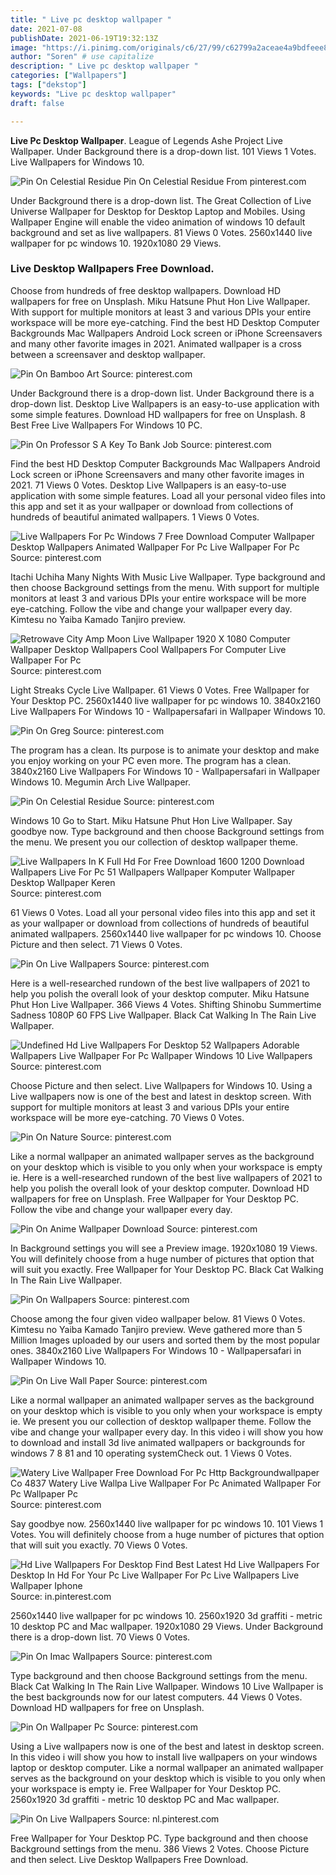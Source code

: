 ```yaml
---
title: " Live pc desktop wallpaper "
date: 2021-07-08
publishDate: 2021-06-19T19:32:13Z
image: "https://i.pinimg.com/originals/c6/27/99/c62799a2aceae4a9bdfeee8225ecb822.jpg"
author: "Soren" # use capitalize
description: " Live pc desktop wallpaper "
categories: ["Wallpapers"]
tags: ["dekstop"]
keywords: "Live pc desktop wallpaper"
draft: false

---
```



**Live Pc Desktop Wallpaper**. League of Legends Ashe Project Live Wallpaper. Under Background there is a drop-down list. 101 Views 1 Votes. Live Wallpapers for Windows 10.

![Pin On Celestial Residue](https://i.pinimg.com/originals/82/fc/9c/82fc9c756867a8f43fa419a803c2737f.jpg "Pin On Celestial Residue")
Pin On Celestial Residue From pinterest.com


Under Background there is a drop-down list. The Great Collection of Live Universe Wallpaper for Desktop for Desktop Laptop and Mobiles. Using Wallpaper Engine will enable the video animation of windows 10 default background and set as live wallpapers. 81 Views 0 Votes. 2560x1440 live wallpaper for pc windows 10. 1920x1080 29 Views.

### Live Desktop Wallpapers Free Download.

Choose from hundreds of free desktop wallpapers. Download HD wallpapers for free on Unsplash. Miku Hatsune Phut Hon Live Wallpaper. With support for multiple monitors at least 3 and various DPIs your entire workspace will be more eye-catching. Find the best HD Desktop Computer Backgrounds Mac Wallpapers Android Lock screen or iPhone Screensavers and many other favorite images in 2021. Animated wallpaper is a cross between a screensaver and desktop wallpaper.


![Pin On Bamboo Art](https://i.pinimg.com/originals/ff/84/25/ff84252e7bfe99cdf5afac8ee18aa3e7.jpg "Pin On Bamboo Art")
Source: pinterest.com

Under Background there is a drop-down list. Under Background there is a drop-down list. Desktop Live Wallpapers is an easy-to-use application with some simple features. Download HD wallpapers for free on Unsplash. 8 Best Free Live Wallpapers For Windows 10 PC.

![Pin On Professor S A Key To Bank Job](https://i.pinimg.com/originals/6b/9b/1d/6b9b1d8f09da94dec6bebc8aa2f06e67.jpg "Pin On Professor S A Key To Bank Job")
Source: pinterest.com

Find the best HD Desktop Computer Backgrounds Mac Wallpapers Android Lock screen or iPhone Screensavers and many other favorite images in 2021. 71 Views 0 Votes. Desktop Live Wallpapers is an easy-to-use application with some simple features. Load all your personal video files into this app and set it as your wallpaper or download from collections of hundreds of beautiful animated wallpapers. 1 Views 0 Votes.

![Live Wallpapers For Pc Windows 7 Free Download Computer Wallpaper Desktop Wallpapers Animated Wallpaper For Pc Live Wallpaper For Pc](https://i.pinimg.com/originals/73/81/2d/73812d9db372bf80be2567cc723a145f.jpg "Live Wallpapers For Pc Windows 7 Free Download Computer Wallpaper Desktop Wallpapers Animated Wallpaper For Pc Live Wallpaper For Pc")
Source: pinterest.com

Itachi Uchiha Many Nights With Music Live Wallpaper. Type background and then choose Background settings from the menu. With support for multiple monitors at least 3 and various DPIs your entire workspace will be more eye-catching. Follow the vibe and change your wallpaper every day. Kimtesu no Yaiba Kamado Tanjiro preview.

![Retrowave City Amp Moon Live Wallpaper 1920 X 1080 Computer Wallpaper Desktop Wallpapers Cool Wallpapers For Computer Live Wallpaper For Pc](https://i.pinimg.com/originals/15/2f/f7/152ff7421ec40af0caaa23036ae25737.jpg "Retrowave City Amp Moon Live Wallpaper 1920 X 1080 Computer Wallpaper Desktop Wallpapers Cool Wallpapers For Computer Live Wallpaper For Pc")
Source: pinterest.com

Light Streaks Cycle Live Wallpaper. 61 Views 0 Votes. Free Wallpaper for Your Desktop PC. 2560x1440 live wallpaper for pc windows 10. 3840x2160 Live Wallpapers For Windows 10 - Wallpapersafari in Wallpaper Windows 10.

![Pin On Greg](https://i.pinimg.com/originals/75/89/b5/7589b5902fd18d764a528666b1c6af44.jpg "Pin On Greg")
Source: pinterest.com

The program has a clean. Its purpose is to animate your desktop and make you enjoy working on your PC even more. The program has a clean. 3840x2160 Live Wallpapers For Windows 10 - Wallpapersafari in Wallpaper Windows 10. Megumin Arch Live Wallpaper.

![Pin On Celestial Residue](https://i.pinimg.com/originals/82/fc/9c/82fc9c756867a8f43fa419a803c2737f.jpg "Pin On Celestial Residue")
Source: pinterest.com

Windows 10 Go to Start. Miku Hatsune Phut Hon Live Wallpaper. Say goodbye now. Type background and then choose Background settings from the menu. We present you our collection of desktop wallpaper theme.

![Live Wallpapers In K Full Hd For Free Download 1600 1200 Download Wallpapers Live For Pc 51 Wallpapers Wallpaper Komputer Wallpaper Desktop Wallpaper Keren](https://i.pinimg.com/originals/81/68/4d/81684def1a0365b7ad14ea2b1d33f565.jpg "Live Wallpapers In K Full Hd For Free Download 1600 1200 Download Wallpapers Live For Pc 51 Wallpapers Wallpaper Komputer Wallpaper Desktop Wallpaper Keren")
Source: pinterest.com

61 Views 0 Votes. Load all your personal video files into this app and set it as your wallpaper or download from collections of hundreds of beautiful animated wallpapers. 2560x1440 live wallpaper for pc windows 10. Choose Picture and then select. 71 Views 0 Votes.

![Pin On Live Wallpapers](https://i.pinimg.com/originals/ae/ed/4b/aeed4bc002e9673707f128775583fbaa.jpg "Pin On Live Wallpapers")
Source: pinterest.com

Here is a well-researched rundown of the best live wallpapers of 2021 to help you polish the overall look of your desktop computer. Miku Hatsune Phut Hon Live Wallpaper. 366 Views 4 Votes. Shifting Shinobu Summertime Sadness 1080P 60 FPS Live Wallpaper. Black Cat Walking In The Rain Live Wallpaper.

![Undefined Hd Live Wallpapers For Desktop 52 Wallpapers Adorable Wallpapers Live Wallpaper For Pc Wallpaper Windows 10 Live Wallpapers](https://i.pinimg.com/originals/37/50/d9/3750d95703ee14721b0466859d9e6c3e.png "Undefined Hd Live Wallpapers For Desktop 52 Wallpapers Adorable Wallpapers Live Wallpaper For Pc Wallpaper Windows 10 Live Wallpapers")
Source: pinterest.com

Choose Picture and then select. Live Wallpapers for Windows 10. Using a Live wallpapers now is one of the best and latest in desktop screen. With support for multiple monitors at least 3 and various DPIs your entire workspace will be more eye-catching. 70 Views 0 Votes.

![Pin On Nature](https://i.pinimg.com/originals/2e/c0/68/2ec0682f0bb0a46a8877b1f7b3c1ce0c.jpg "Pin On Nature")
Source: pinterest.com

Like a normal wallpaper an animated wallpaper serves as the background on your desktop which is visible to you only when your workspace is empty ie. Here is a well-researched rundown of the best live wallpapers of 2021 to help you polish the overall look of your desktop computer. Download HD wallpapers for free on Unsplash. Free Wallpaper for Your Desktop PC. Follow the vibe and change your wallpaper every day.

![Pin On Anime Wallpaper Download](https://i.pinimg.com/originals/87/bb/c8/87bbc8a3e0d82e6d40a70348d9821301.jpg "Pin On Anime Wallpaper Download")
Source: pinterest.com

In Background settings you will see a Preview image. 1920x1080 19 Views. You will definitely choose from a huge number of pictures that option that will suit you exactly. Free Wallpaper for Your Desktop PC. Black Cat Walking In The Rain Live Wallpaper.

![Pin On Wallpapers](https://i.pinimg.com/originals/3b/18/15/3b1815bf9fa7efd509cf99c1bb98e36a.jpg "Pin On Wallpapers")
Source: pinterest.com

Choose among the four given video wallpaper below. 81 Views 0 Votes. Kimtesu no Yaiba Kamado Tanjiro preview. Weve gathered more than 5 Million Images uploaded by our users and sorted them by the most popular ones. 3840x2160 Live Wallpapers For Windows 10 - Wallpapersafari in Wallpaper Windows 10.

![Pin On Live Wall Paper](https://i.pinimg.com/originals/6f/1c/c0/6f1cc080a1689a8a18e8ac6f2174f3a3.jpg "Pin On Live Wall Paper")
Source: pinterest.com

Like a normal wallpaper an animated wallpaper serves as the background on your desktop which is visible to you only when your workspace is empty ie. We present you our collection of desktop wallpaper theme. Follow the vibe and change your wallpaper every day. In this video i will show you how to download and install 3d live animated wallpapers or backgrounds for windows 7 8 81 and 10 operating systemCheck out. 1 Views 0 Votes.

![Watery Live Wallpaper Free Download For Pc Http Backgroundwallpaper Co 4837 Watery Live Wallpa Live Wallpaper For Pc Animated Wallpaper For Pc Wallpaper Pc](https://i.pinimg.com/originals/61/08/6a/61086a19b02febcfcd6c43c724363540.jpg "Watery Live Wallpaper Free Download For Pc Http Backgroundwallpaper Co 4837 Watery Live Wallpa Live Wallpaper For Pc Animated Wallpaper For Pc Wallpaper Pc")
Source: pinterest.com

Say goodbye now. 2560x1440 live wallpaper for pc windows 10. 101 Views 1 Votes. You will definitely choose from a huge number of pictures that option that will suit you exactly. 70 Views 0 Votes.

![Hd Live Wallpapers For Desktop Find Best Latest Hd Live Wallpapers For Desktop In Hd For Your Pc Live Wallpaper For Pc Live Wallpapers Live Wallpaper Iphone](https://i.pinimg.com/originals/f2/30/d8/f230d89d2ab4043373ba32f916af339c.jpg "Hd Live Wallpapers For Desktop Find Best Latest Hd Live Wallpapers For Desktop In Hd For Your Pc Live Wallpaper For Pc Live Wallpapers Live Wallpaper Iphone")
Source: in.pinterest.com

2560x1440 live wallpaper for pc windows 10. 2560x1920 3d graffiti - metric 10 desktop PC and Mac wallpaper. 1920x1080 29 Views. Under Background there is a drop-down list. 70 Views 0 Votes.

![Pin On Imac Wallpapers](https://i.pinimg.com/originals/d6/0a/27/d60a27fd50242dfe5ede940866e82a67.jpg "Pin On Imac Wallpapers")
Source: pinterest.com

Type background and then choose Background settings from the menu. Black Cat Walking In The Rain Live Wallpaper. Windows 10 Live Wallpaper is the best backgrounds now for our latest computers. 44 Views 0 Votes. Download HD wallpapers for free on Unsplash.

![Pin On Wallpaper Pc](https://i.pinimg.com/originals/9b/58/2e/9b582ea571361e8a20fdc06d95cac842.jpg "Pin On Wallpaper Pc")
Source: pinterest.com

Using a Live wallpapers now is one of the best and latest in desktop screen. In this video i will show you how to install live wallpapers on your windows laptop or desktop computer. Like a normal wallpaper an animated wallpaper serves as the background on your desktop which is visible to you only when your workspace is empty ie. Free Wallpaper for Your Desktop PC. 2560x1920 3d graffiti - metric 10 desktop PC and Mac wallpaper.

![Pin On Live Wallpapers](https://i.pinimg.com/originals/c6/27/99/c62799a2aceae4a9bdfeee8225ecb822.jpg "Pin On Live Wallpapers")
Source: nl.pinterest.com

Free Wallpaper for Your Desktop PC. Type background and then choose Background settings from the menu. 386 Views 2 Votes. Choose Picture and then select. Live Desktop Wallpapers Free Download.

